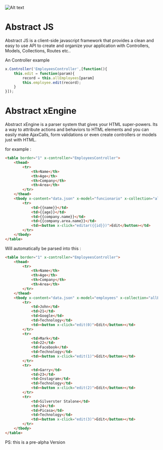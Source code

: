 ![Alt text](http://i.imgur.com/PTX3t4p.jpg "Abstrac-x")

Abstract JS
=========

Abstract JS is a client-side javascript framework that provides a clean and easy to use API to create and organize your application with Controllers, Models, Collections, Routes etc..

An Controller example

```javascript
x.Controller('EmployeesController',[function(){
	this.edit = function(param){
		record = this.allEmployees[param]
		this.employee.edit(record);
	}
}]);

```


Abstract xEngine
=========
Abstract xEngine is a parser system that gives your HTML super-powers.
Its a way to attribute actions and behaviors to HTML elements and you can easily make AjaxCalls, form validations or even create controllers or models just with HTML.


for example : 

```html
<table border="1" x-controller="EmployeesController">
	<thead>
		<tr>
    		<th>Name</th>
			<th>Age</th>
			<th>Company</th>
			<th>Area</th>
		</tr>
	</thead>
	<tbody x-content="data.json" x-model="funcionario" x-collection="allFuncionarios">
		<tr>
			<td>{{name}}</td>
			<td>{{age}}</td>
			<td>{{company.name}}</td>
			<td>{{company.area.name}}</td>
			<td><button x-click="editar({{id}})">Edit</button></td>
		</tr>
	</tbody>
</table>
```

Will automatically be parsed into this : 


```html
<table border="1" x-controller="EmployeesController">
	<thead>
		<tr>
    		<th>Name</th>
			<th>Age</th>
			<th>Company</th>
			<th>Area</th>
		</tr>
	</thead>
    <tbody x-content="data.json" x-model="employees" x-collection="allEmployees">
		<tr>
			<td>John</td>
			<td>21</td>
			<td>Google</td>
			<td>Technology</td>
			<td><button x-click="edit(0)">Edit</button></td>
		</tr>
		<tr>
			<td>Mark</td>
			<td>22</td>
			<td>Facebook</td>
			<td>Technology</td>
			<td><button x-click="edit(1)">Edit</button></td>
		</tr>
		<tr>
			<td>Garry</td>
			<td>23</td>
			<td>Instagram</td>
			<td>Technology</td>
			<td><button x-click="edit(2)">Edit</button></td>
		</tr>
		<tr>
			<td>Silverster Stalone</td>
			<td>24</td>
			<td>Picasa</td>
			<td>Technology</td>
			<td><button x-click="edit(3)">Edit</button></td>
		</tr>
	</tbody>
</table>
```

PS: this is a pre-alpha Version